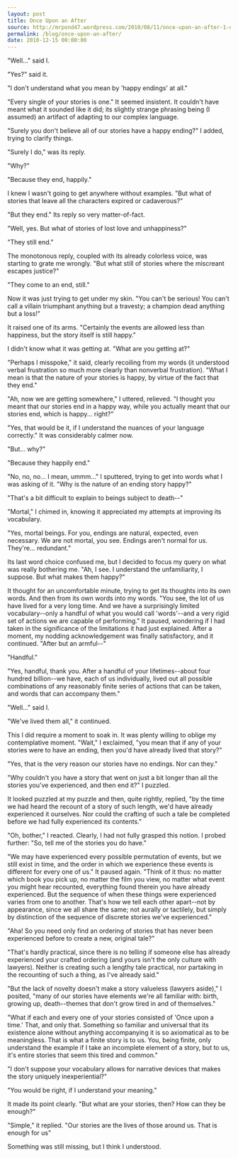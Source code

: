 ```yaml
---
layout: post
title: Once Upon an After
source: http://mrpond47.wordpress.com/2010/08/11/once-upon-an-after-1-of-2/
permalink: /blog/once-upon-an-after/
date: 2010-12-15 00:00:00
---
```

"Well..." said I.

"Yes?" said it.

"I don't understand what you mean by 'happy endings' at all."

"Every single of your stories is one." It seemed insistent. It couldn't have meant what it sounded like it did; its slightly strange phrasing being (I assumed) an artifact of adapting to our complex language.

"Surely you don't believe all of our stories have a happy ending?" I added, trying to clarify things.

"Surely I do," was its reply.

"Why?"

"Because they end, happily."

I knew I wasn't going to get anywhere without examples. "But what of stories that leave all the characters expired or cadaverous?"

"But they end." Its reply so very matter-of-fact.

"Well, yes. But what of stories of lost love and unhappiness?"

"They still end."

The monotonous reply, coupled with its already colorless voice, was starting to grate me wrongly. "But what still of stories where the miscreant escapes justice?"

"They come to an end, still."

Now it was just trying to get under my skin. "You can't be serious! You can't call a villain triumphant anything but a travesty; a champion dead anything but a loss!"

It raised one of its arms. "Certainly the events are allowed less than happiness, but the story itself is still happy."

I didn't know what it was getting at. "What are you getting at?"

"Perhaps I misspoke," it said, clearly recoiling from my words (it understood verbal frustration so much more clearly than nonverbal frustration). "What I mean is that the nature of your stories is happy, by virtue of the fact that they end."

"Ah, now we are getting somewhere," I uttered, relieved. "I thought you meant that our stories end in a happy way, while you actually meant that our stories end, which is happy... right?"

"Yes, that would be it, if I understand the nuances of your language correctly." It was considerably calmer now.

"But... why?"

"Because they happily end."

"No, no, no... I mean, ummm..." I sputtered, trying to get into words what I was asking of it. "Why is the nature of an ending story happy?"

"That's a bit difficult to explain to beings subject to death--"

"Mortal," I chimed in, knowing it appreciated my attempts at improving its vocabulary.

"Yes, mortal beings. For you, endings are natural, expected, even necessary. We are not mortal, you see. Endings aren't normal for us. They're... redundant."

Its last word choice confused me, but I decided to focus my query on what was really bothering me. "Ah, I see. I understand the unfamiliarity, I suppose. But what makes them happy?"

It thought for an uncomfortable minute, trying to get its thoughts into its own words. And then from its own words into my words. "You see, the lot of us have lived for a very long time. And we have a surprisingly limited vocabulary--only a handful of what you would call 'words'--and a very rigid set of actions we are capable of performing." It paused, wondering if I had taken in the significance of the limitations it had just explained. After a moment, my nodding acknowledgement was finally satisfactory, and it continued. "After but an armful--"

"Handful."

"Yes, handful, thank you. After a handful of your lifetimes--about four hundred billion--we have, each of us individually, lived out all possible combinations of any reasonably finite series of actions that can be taken, and words that can accompany them."

"Well..." said I.

"We've lived them all," it continued.

This I did require a moment to soak in. It was plenty willing to oblige my contemplative moment. "Wait," I exclaimed, "you mean that if any of your stories were to have an ending, then you'd have already lived that story?"

"Yes, that is the very reason our stories have no endings. Nor can they."

"Why couldn't you have a story that went on just a bit longer than all the stories you've experienced, and then end it?" I puzzled.

It looked puzzled at my puzzle and then, quite rightly, replied, "by the time we had heard the recount of a story of such length, we'd have already experienced it ourselves. Nor could the crafting of such a tale be completed before we had fully experienced its contents."

"Oh, bother," I reacted. Clearly, I had not fully grasped this notion. I probed further: "So, tell me of the stories you do have."

"We may have experienced every possible permutation of events, but we still exist in time, and the order in which we experience these events is different for every one of us." It paused again. "Think of it thus: no matter which book you pick up, no matter the film you view, no matter what event you might hear recounted, everything found therein you have already experienced. But the sequence of when these things were experienced varies from one to another. That's how we tell each other apart--not by appearance, since we all share the same; not aurally or tactilely, but simply by distinction of the sequence of discrete stories we've experienced."

"Aha! So you need only find an ordering of stories that has never been experienced before to create a new, original tale?"

"That's hardly practical, since there is no telling if someone else has already experienced your crafted ordering (and yours isn't the only culture with lawyers). Neither is creating such a lengthy tale practical, nor partaking in the recounting of such a thing, as I've already said."

"But the lack of novelty doesn't make a story valueless (lawyers aside)," I posited, "many of our stories have elements we're all familiar with: birth, growing up, death--themes that don't grow tired in and of themselves."

"What if each and every one of your stories consisted of 'Once upon a time.' That, and only that. Something so familiar and universal that its existence alone without anything accompanying it is so axiomatical as to be meaningless. That is what a finite story is to us. You, being finite, only understand the example if I take an incomplete element of a story, but to us, it's entire stories that seem this tired and common."

"I don't suppose your vocabulary allows for narrative devices that makes the story uniquely inexperiential?"

"You would be right, if I understand your meaning."

It made its point clearly. "But what are your stories, then? How can they be enough?"

"Simple," it replied. "Our stories are the lives of those around us. That is enough for us"

Something was still missing, but I think I understood.
